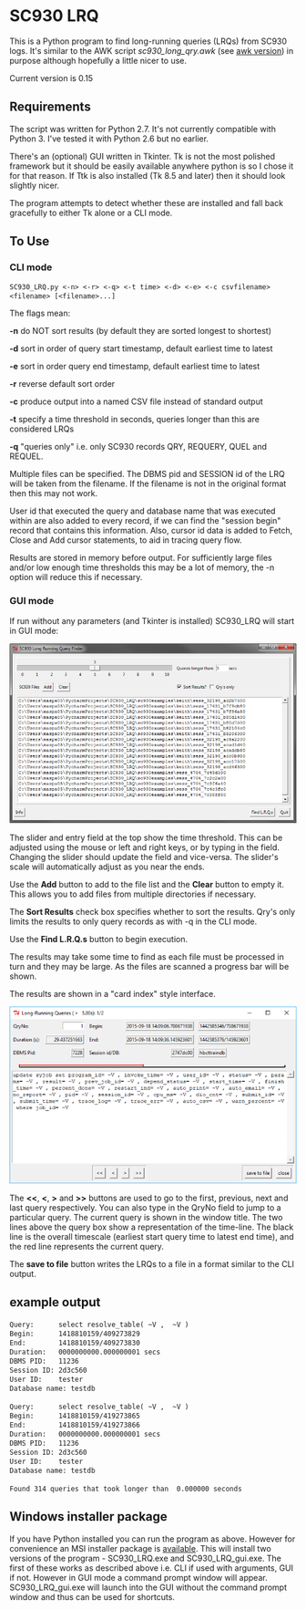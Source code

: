 # SC930 LRQ

This is a Python program to find long-running queries (LRQs) from SC930 logs. It's similar to the AWK script *sc930_long_qry.awk* (see [awk version](awk_version)) in purpose although hopefully a little nicer to use.

Current version is 0.15

## Requirements

The script was written for Python 2.7. It's not currently compatible with Python 3. I've tested it with Python 2.6 but no earlier.

There's an (optional) GUI written in Tkinter. Tk is not the most polished framework but it should be easily available anywhere python is so I chose it for that reason. If Ttk is also installed (Tk 8.5 and later) then it should look slightly nicer.

The program attempts to detect whether these are installed and fall back gracefully to either Tk alone or a CLI mode.

## To Use

### CLI mode

    SC930_LRQ.py <-n> <-r> <-q> <-t time> <-d> <-e> <-c csvfilename> <filename> [<filename>...]

The flags mean:

**-n** do NOT sort results (by default they are sorted longest to shortest)

**-d** sort in order of query start timestamp, default earliest time to latest

**-e** sort in order query end timestamp, default earliest time to latest

**-r** reverse default sort order

**-c** produce output into a named CSV file instead of standard output

**-t** specify a time threshold in seconds, queries longer than this are considered LRQs

**-q** "queries only" i.e. only SC930 records QRY, REQUERY, QUEL and REQUEL.

Multiple files can be specified. The DBMS pid and SESSION id of the LRQ will be taken from the filename. If the filename is not in the original format then this may not work.

User id that executed the query and database name that was executed within are also added to every record, if we can find the "session begin" record that contains this information.
Also, cursor id data is added to Fetch, Close and Add cursor statements, to aid in tracing query flow.

Results are stored in memory before output. For sufficiently large files and/or low enough time thresholds this may be a lot of memory, the -n option will reduce this if necessary.

### GUI mode

If run without any parameters (and Tkinter is installed) SC930_LRQ will start in GUI mode:

![screenshot1](images/SC930_LRQ_img1.png)

The slider and entry field at the top show the time threshold. This can be adjusted using the mouse or left and right keys, or by typing in the field. Changing the slider should update the field and vice-versa. The slider's scale will automatically adjust as you near the ends.

Use the **Add** button to add to the file list and the **Clear** button to empty it. This allows you to add files from multiple directories if necessary.

The **Sort Results** check box specifies whether to sort the results. Qry's only limits the results to only query records as with -q in the CLI mode.

Use the **Find L.R.Q.s** button to begin execution.

The results may take some time to find as each file must be processed in turn and they may be large. As the files are scanned a progress bar will be shown.

The results are shown in a "card index" style interface.

![screenshot1](images/SC930_LRQ_img2.png)

The **<<**, **<**, **>** and **>>** buttons are used to go to the first, previous, next and last query respectively. You can also type in the QryNo field to jump to a particular query. The current query is shown in the window title.
The two lines above the query box show a representation of the time-line. The black line is the overall timescale (earliest start query time to latest end time), and the red line represents the current query.

The **save to file** button writes the LRQs to a file in a format similar to the CLI output.

## example output

    Query:      select resolve_table( ~V ,  ~V )
    Begin:      1418810159/409273829
    End:        1418810159/409273830
    Duration:   0000000000.000000001 secs
    DBMS PID:   11236
    Session ID: 2d3c560
    User ID:    tester
    Database name: testdb

    Query:      select resolve_table( ~V ,  ~V )
    Begin:      1418810159/419273865
    End:        1418810159/419273866
    Duration:   0000000000.000000001 secs
    DBMS PID:   11236
    Session ID: 2d3c560
    User ID:    tester
    Database name: testdb

    Found 314 queries that took longer than  0.000000 seconds

## Windows installer package

If you have Python installed you can run the program as above. However for convenience an MSI installer package is [available](windows). This will install two versions of the program - SC930_LRQ.exe and SC930_LRQ_gui.exe. The first of these works as described above i.e. CLI if used with arguments, GUI if not. However in GUI mode a command prompt window will appear. SC930_LRQ_gui.exe will launch into the GUI without the command prompt window and thus can be used for shortcuts.
